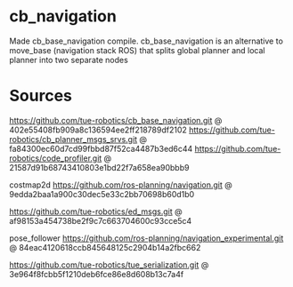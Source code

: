 # cb_navigation
Made cb_base_navigation compile. cb_base_navigation is an alternative to move_base (navigation stack ROS) that splits global planner and local planner into two separate nodes

# Sources

https://github.com/tue-robotics/cb_base_navigation.git @ 402e55408fb909a8c136594ee2ff218789df2102
https://github.com/tue-robotics/cb_planner_msgs_srvs.git @ fa84300ec60d7cd99fbbd87f52ca4487b3ed6c44
https://github.com/tue-robotics/code_profiler.git @ 21587d91b68743410803e1bd22f7a658ea90bbb9

costmap2d
https://github.com/ros-planning/navigation.git @ 9edda2baa1a900c30dec5e33c2bb70698b60d1b0

https://github.com/tue-robotics/ed_msgs.git @ af98153a454738be2f9c7c663704600c93cce5c4

pose_follower
https://github.com/ros-planning/navigation_experimental.git @ 84eac4120618ccb845648125c2904b14a2fbc662

https://github.com/tue-robotics/tue_serialization.git @ 3e964f8fcbb5f1210deb6fce86e8d608b13c7a4f


